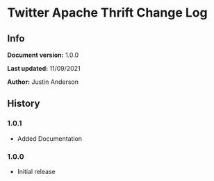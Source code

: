 # Twitter Apache Thrift Change Log

## Info

**Document version:** 1.0.0

**Last updated:** 11/09/2021

**Author:** Justin Anderson

## History

### 1.0.1

- Added Documentation

### 1.0.0

- Initial release
